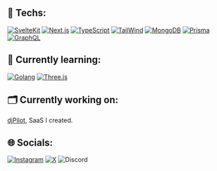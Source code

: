 ## 🔧 Techs:

[![SvelteKit](https://img.shields.io/badge/SvelteKit-323330?style=for-the-badge&logo=Svelte&logoColor=F83D00)](https://svelte.dev/) [![Next.js](https://img.shields.io/badge/Next.js-323330?style=for-the-badge&logo=Next.Js&logoColor=fff)](https://nextjs.org/) [![TypeScript](https://img.shields.io/badge/TypeScript-323330?style=for-the-badge&logo=TypeScript&logoColor=007ACC)](https://www.typescriptlang.org/) [![TailWind](https://img.shields.io/badge/TailWind-323330?style=for-the-badge&logo=tailwindcss&logoColor=36b7f0)](https://tailwindcss.com/) [![MongoDB](https://img.shields.io/badge/MongoDB-323330?style=for-the-badge&logo=mongodb&logoColor=69A645)](https://mongodb.com/) [![Prisma](https://img.shields.io/badge/Prisma-323330?style=for-the-badge&logo=prisma&logoColor=fff)](https://www.prisma.io/) [![GraphQL](https://img.shields.io/badge/GraphQL-323330?style=for-the-badge&logo=graphql&logoColor=E10098)](https://graphql.org/)

<!-- ![Top languages](https://github-readme-stats.vercel.app/api/top-langs/?username=Konixy&size_weight=0.5&count_weight=0.5&layout=compact&theme=dark) -->

## 🎯 Currently learning:
[![Golang](https://img.shields.io/badge/Golang-323330?style=for-the-badge&logo=go&logoColor=08A8D2)](https://go.dev/) [![Three.js](https://img.shields.io/badge/Three.js-323330?style=for-the-badge&logo=Three.js&logoColor=fff)](https://threejs.org/)

## 🗂️ Currently working on:

[djPilot](https://djpilot.app/), SaaS I created.
<!-- [![Chat App](https://github-readme-stats.vercel.app/api/pin/?username=Konixy&repo=chat-svelte&show_icons=true&theme=dark)](https://github.com/Konixy/chat-svelte)  &nbsp;&nbsp;&nbsp; [![VisionOS UI](https://github-readme-stats.vercel.app/api/pin/?username=Konixy&repo=visionos-svelte&show_icons=true&theme=dark)](https://github.com/Konixy/visionos-svelte) -->

## 🌐 Socials:

[![Instagram](https://img.shields.io/badge/%40anatole.music-DD2A7B?style=for-the-badge&logo=Instagram&logoColor=white)](https://www.instagram.com/anatole.music) [![X](https://img.shields.io/badge/%40anatoleduf-%230f0f0f.svg?style=for-the-badge&logo=X&logoColor=white)](https://x.com/anatoleduf) ![Discord](https://img.shields.io/badge/konixy-%235865F2.svg?style=for-the-badge&logo=Discord&logoColor=white)
